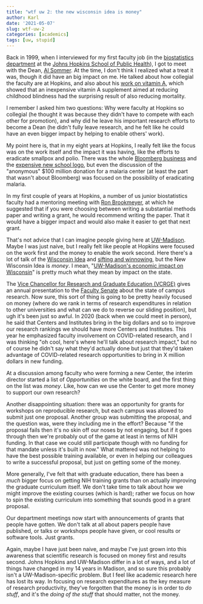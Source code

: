 ```yaml
---
title: "wtf uw 2: the new wisconsin idea is money"
author: Karl
date: '2021-05-07'
slug: wtf-uw-2
categories: [academics]
tags: [uw, stupid]
---
```


Back in 1999, when I interviewed for my first faculty job (in the
[biostatistics
department](https://www.jhsph.edu/departments/biostatistics/) at the
[Johns Hopkins School of Public Health](https://www.jhsph.edu)), I got
to meet with the Dean, [Al
Sommer](https://en.wikipedia.org/wiki/Alfred_Sommer). At the time, I
don't think I realized what a treat it was, though it did have an
big impact on me. He talked about how collegial the faculty are at
Hopkins, and also about his [work on vitamin
A](https://doi.org/10.1016%2Fs0140-6736%2886%2991157-8), which showed
that an inexpensive vitamin A supplement aimed at reducing childhood
blindness had the surprising result of also reducing mortality.

I remember I asked him two questions: Why were faculty at Hopkins so
collegial (he thought it was because they didn't have to compete with each
other for promotion), and why did he leave his important research efforts to
become a Dean (he didn't fully leave research, and he felt like he
could have an even bigger impact by helping to enable others' work).

My point here is, that in my eight years at Hopkins, I really felt
like the focus was on the work itself and the impact it was having,
like the efforts to eradicate smallpox and polio. There was the
whole [Bloomberg
business](https://www.jhsph.edu/news/news-releases/2001/bloomberg-name.html)
and the [expensive new school
logo](https://kbroman.org/blog/2012/11/16/the-hopkins-sph-logo-part-1/),
but even the discussion of the "anonymous" $100 million donation for a
malaria center (at least the part that wasn't about
Bloomberg) was focused on the possibility of eradicating malaria.

In my first couple of years at Hopkins, a number of us junior
biostatistics faculty had a mentoring meeting with [Ron
Brookmeyer](https://ph.ucla.edu/faculty/brookmeyer), at which he suggested
that if you were choosing between writing a substantial methods paper
and writing a grant, he would recommend writing the paper. That it
would have a bigger impact and would also make it easier to get that
next grant.

That's not advice that I can imagine people giving here at
[UW-Madison](https://www.wisc.edu). Maybe I was just naive, but I
really felt like people at Hopkins were focused on the work first and
the money to enable the work second. Here there's a lot of talk of the
[Wisconsin Idea](https://www.wisc.edu/wisconsin-idea/) and [sifting
and
winnowing](https://news.wisc.edu/sifting-and-winnowing-turns-125/),
but the New Wisconsin Idea is _money_. I mean, "[UW-Madison's economic
impact on
Wisconsin](https://news.wisc.edu/uw-madisons-economic-impact-to-wisconsin-15-billion-annually-study-says/)"
is pretty much what they mean by impact on the state.

The [Vice Chancellor for Research and Graduate Education
(VCRGE)](https://research.wisc.edu/about/leadership/) gives an annual
presentation to the [Faculty
Senate](https://secfac.wisc.edu/governance/faculty-senate/) about
the state of campus research. Now sure, this sort of thing is going to
be pretty heavily focused on money (where do we rank in terms of
research expenditures in relation to other universities and what can
we do to reverse our sliding position), but ugh it's been just so
awful. In 2020 (back when we could meet in person), he said that
Centers and Institutes bring in the big dollars and so to improve our
research rankings we should have more Centers and Institutes. This
year he emphasized faculty involvement on COVID-related research, and
I was thinking "oh cool, here's where he'll talk about research
impact," but no of course he didn't say what they'd actually done but
just that they'd taken advantage of COVID-related research
opportunities to bring in X million dollars in new funding.

At a discussion among faculty who were forming a new Center, the interim director
started a list of _Opportunities_ on the white board, and the first
thing on the list was _money_. Like, how can we use the Center to get
more money to support our own research?

Another disappointing situation: there was an opportunity for grants
for workshops on reproducible research,
but each campus was allowed to submit just one proposal. Another group
was submitting the proposal, and the question was, were they including me
in the effort? Because "if the proposal fails then it's no skin off
our noses by not engaging, but if it goes through then we're probably
out of the game at least in terms of NIH funding. In that case we
could still participate though with no funding for that mandate unless
it's built in now." What mattered was not helping to have the best
possible training available, or even in helping our colleagues to
write a successful proposal, but just on getting some of the money.

More generally, I've felt that with graduate education, there has been
a _much_ bigger focus on getting NIH training grants than on actually
improving the graduate curriculum itself. We don't take time to talk
about how we might improve the existing courses (which is hard);
rather we focus on how to spin the existing curriculum into something
that sounds good in a grant proposal.

Our department meetings now start with announcements of grants that
people have gotten. We don't talk at all about papers people have
published, or talks or workshops people have given, or cool results or
software tools. Just grants.

Again, maybe I have just been naive, and maybe I've just grown into
this awareness that scientific research is focused on money first and
results second. Johns Hopkins and UW-Madison differ in a lot of
ways, and a lot of things have changed in my 14 years in Madison, and so
sure this probably isn't a UW-Madison-specific problem. But I feel
like academic research here has lost its way. In focusing on
research expenditures as the key measure of research productivity,
they've forgotten that the money is in order to _do stuff_, and it's the
_doing of the stuff_ that should matter, not the money.

